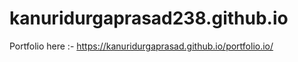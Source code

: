 # kanuridurgaprasad238.github.io

Portfolio here :- https://kanuridurgaprasad.github.io/portfolio.io/
